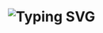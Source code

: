 

<h1 align="center">
<img src="https://readme-typing-svg.herokuapp.com?font=Fira+Code&weight=700&size=34&pause=1002&color=0500F6&random=false&width=460&height=57&lines=Hi%2C;+I'm+Thimira+Sadeesha" alt="Typing SVG" />
</h1>

<!--
**SadeeshThimira1/SadeeshThimira1** is a ✨ _special_ ✨ repository because its `README.md` (this file) appears on your GitHub profile.

Here are some ideas to get you started:

- 🔭 I’m currently working on ...
- 🌱 I’m currently learning ...
- 👯 I’m looking to collaborate on ...
- 🤔 I’m looking for help with ...
- 💬 Ask me about ...
- 📫 How to reach me: ...
- 😄 Pronouns: ...
- ⚡ Fun fact: ...
-->
